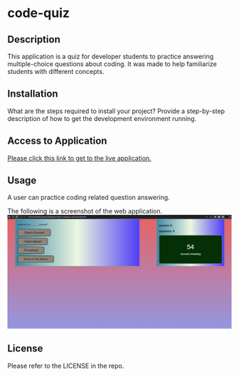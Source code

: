 # code-quiz

## Description

This application is a quiz for developer students to practice answering multiple-choice questions about coding. It was made to help familiarize students with different concepts. 

## Installation

What are the steps required to install your project? Provide a step-by-step description of how to get the development environment running.

## Access to Application

[Please click this link to get to the live application. ](https://christopherdoolhoff.github.io/code-quiz/)

## Usage

A user can practice coding related question answering. 

The following is a screenshot of the web application.
![Screenshot of application](./assets/Screenshot%202022-10-27%20231821.png)

## License

Please refer to the LICENSE in the repo.